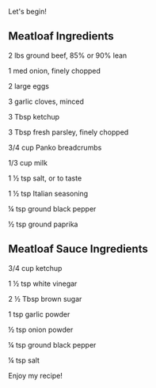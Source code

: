Let's begin!
## Meatloaf Ingredients
2 lbs ground beef, 85% or 90% lean

1 med onion, finely chopped

2 large eggs

3 garlic cloves, minced

3 Tbsp ketchup

3 Tbsp fresh parsley, finely chopped

3/4 cup Panko breadcrumbs

1/3 cup milk

1 ½ tsp salt, or to taste

1 ½ tsp Italian seasoning

¼ tsp ground black pepper

½ tsp ground paprika

## Meatloaf Sauce Ingredients
3/4 cup ketchup

1 ½ tsp white vinegar

2 ½ Tbsp brown sugar

1 tsp garlic powder

½ tsp onion powder

¼ tsp ground black pepper

¼ tsp salt

Enjoy my recipe!